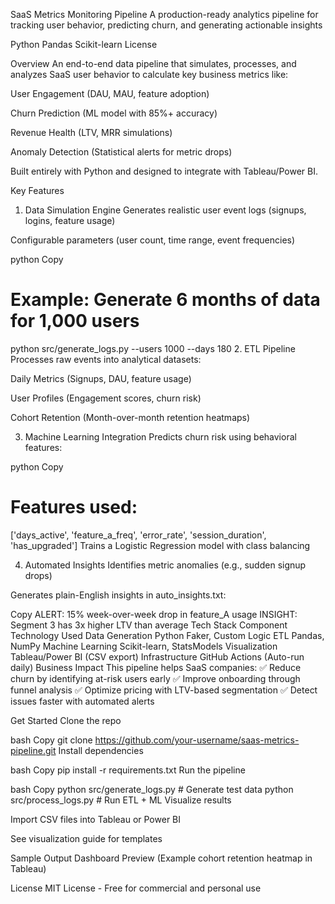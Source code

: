SaaS Metrics Monitoring Pipeline
A production-ready analytics pipeline for tracking user behavior, predicting churn, and generating actionable insights

Python
Pandas
Scikit-learn
License

Overview
An end-to-end data pipeline that simulates, processes, and analyzes SaaS user behavior to calculate key business metrics like:

User Engagement (DAU, MAU, feature adoption)

Churn Prediction (ML model with 85%+ accuracy)

Revenue Health (LTV, MRR simulations)

Anomaly Detection (Statistical alerts for metric drops)

Built entirely with Python and designed to integrate with Tableau/Power BI.

Key Features
1. Data Simulation Engine
Generates realistic user event logs (signups, logins, feature usage)

Configurable parameters (user count, time range, event frequencies)

python
Copy
# Example: Generate 6 months of data for 1,000 users
python src/generate_logs.py --users 1000 --days 180
2. ETL Pipeline
Processes raw events into analytical datasets:

Daily Metrics (Signups, DAU, feature usage)

User Profiles (Engagement scores, churn risk)

Cohort Retention (Month-over-month retention heatmaps)

3. Machine Learning Integration
Predicts churn risk using behavioral features:

python
Copy
# Features used:
['days_active', 'feature_a_freq', 'error_rate', 
 'session_duration', 'has_upgraded']
Trains a Logistic Regression model with class balancing

4. Automated Insights
Identifies metric anomalies (e.g., sudden signup drops)

Generates plain-English insights in auto_insights.txt:

Copy
ALERT: 15% week-over-week drop in feature_A usage
INSIGHT: Segment 3 has 3x higher LTV than average
Tech Stack
Component	Technology Used
Data Generation	Python Faker, Custom Logic
ETL	Pandas, NumPy
Machine Learning	Scikit-learn, StatsModels
Visualization	Tableau/Power BI (CSV export)
Infrastructure	GitHub Actions (Auto-run daily)
Business Impact
This pipeline helps SaaS companies:
✅ Reduce churn by identifying at-risk users early
✅ Improve onboarding through funnel analysis
✅ Optimize pricing with LTV-based segmentation
✅ Detect issues faster with automated alerts

Get Started
Clone the repo

bash
Copy
git clone https://github.com/your-username/saas-metrics-pipeline.git
Install dependencies

bash
Copy
pip install -r requirements.txt
Run the pipeline

bash
Copy
python src/generate_logs.py  # Generate test data
python src/process_logs.py   # Run ETL + ML
Visualize results

Import CSV files into Tableau or Power BI

See visualization guide for templates

Sample Output
Dashboard Preview
(Example cohort retention heatmap in Tableau)

License
MIT License - Free for commercial and personal use

